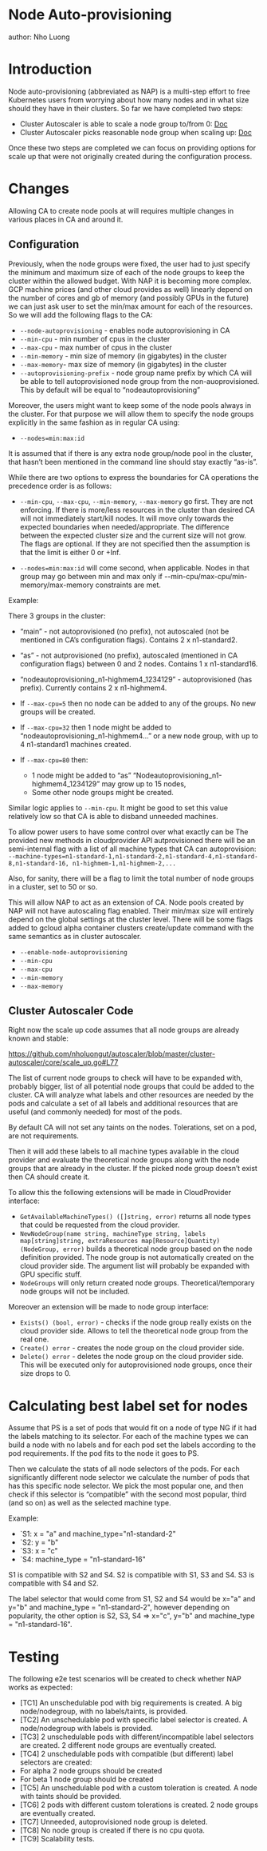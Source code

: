 # Node Auto-provisioning 
author: Nho Luong

# Introduction

Node auto-provisioning (abbreviated as NAP) is a multi-step effort to free Kubernetes users from worrying about how many nodes and in what size should they have in their clusters. So far we have completed two steps:

* Cluster Autoscaler is able to scale a node group to/from 0: [Doc](./min_at_zero_gcp.md)
* Cluster Autoscaler picks reasonable node group when scaling up: [Doc](./pricing.md)

Once these two steps are completed we can focus on providing options for scale up that were not originally created during
the configuration process.

# Changes
Allowing CA to create node pools at will requires multiple changes in various places in CA and around it.

## Configuration 

Previously, when the node groups were fixed, the user had to just specify the minimum and maximum size of each of the node groups to keep the cluster within the allowed budget. With NAP it is becoming more complex. GCP machine prices (and other cloud provides as well) linearly depend on the number of cores and gb of memory (and possibly GPUs in the future) we can just ask user to set the min/max amount for each of the resources. So we will add the following flags to the CA:
* `--node-autoprovisioning` - enables node autoprovisioning in CA
* `--min-cpu` - min number of cpus in the cluster
* `--max-cpu` - max number of cpus in the cluster
* `--min-memory` - min size of memory (in gigabytes) in the cluster
* `--max-memory`- max size of memory (in gigabytes) in the cluster
* `--autoprovisioning-prefix` - node group name prefix by which CA will be able to tell autoprovisioned node group from the non-auoprovisioned. This by default will be equal to “nodeautoprovisioning”

Moreover, the users might want to keep some of the node pools always in the cluster. For that purpose we will allow them to specify the node groups explicitly in the same fashion as in regular CA using:

* `--nodes=min:max:id`

It is assumed that if there is any extra node group/node pool in the cluster, that hasn’t been mentioned in the command line should stay exactly “as-is”. 

While there are two options to express the boundaries for CA operations the precedence order is as follows:

* `--min-cpu`, `--max-cpu`, `--min-memory`, `--max-memory` go first. They are not enforcing. If there is more/less resources in the cluster than desired CA will not immediately start/kill nodes. It will move only towards the expected boundaries when needed/appropriate. The difference between the expected cluster size and the current size will not grow. The flags are optional. If they are not specified then the assumption is that the limit is either 0 or +Inf.

* `--nodes=min:max:id` will come second, when applicable. Nodes in that group may go between min and max only if --min-cpu/max-cpu/min-memory/max-memory constraints are met. 

Example:

There 3 groups in the cluster:

* “main” - not autoprovisioned (no prefix), not autoscaled (not be mentioned in CA’s configuration flags). Contains 2 x n1-standard2.  
* “as” - not autprovisioned  (no prefix), autoscaled (mentioned in CA configuration flags) between 0 and 2 nodes. Contains 1 x n1-standard16.
* “nodeautoprovisioning_n1-highmem4_1234129” - autoprovisioned (has prefix). Currently contains 2 x n1-highmem4. 

* If `--max-cpu=5` then no node can be added to any of the groups. No new groups will be created.
* If `--max-cpu=32` then 1 node might be added to “nodeautoprovisioning_n1-highmem4...” or a new node group, with up to 4 n1-standard1 machines created.
* If `--max-cpu=80` then:
   * 1 node might be added to “as”
     “Nodeautoprovisioning_n1-highmem4_1234129” may grow up to 15 nodes,
   * Some other node groups might be created. 

Similar logic applies to `--min-cpu`. It might be good to set this value relatively low so that CA is able to disband unneeded machines.

To allow power users to have some control over what exactly can be The provided new methods in cloudprovider API autprovisioned there will be an semi-internal flag with a list of all machine types that CA can autoprovision: 
`--machine-types=n1-standard-1,n1-standard-2,n1-standard-4,n1-standard-8,n1-standard-16, n1-highmem-1,n1-highmem-2,...`

Also, for sanity, there will be a flag to limit the total number of node groups in a cluster, set to 50 or so.

This will allow NAP to act as an extension of CA. Node pools created by NAP will not have autoscaling flag enabled. Their min/max size will entirely depend on the global settings at the cluster level. There will be some flags added to gcloud alpha container clusters create/update command with the same semantics as in cluster autoscaler.

* `--enable-node-autoprovisioning`
* `--min-cpu`
* `--max-cpu`
* `--min-memory`
* `--max-memory`

## Cluster Autoscaler Code

Right now the scale up code assumes that all node groups are already known and stable:

https://github.com/nholuongut/autoscaler/blob/master/cluster-autoscaler/core/scale_up.go#L77

The list of current node groups to check will have to be expanded with, probably bigger, list of all potential node groups that could be added to the cluster. CA will analyze what labels and other resources are needed by the pods and calculate a set of all labels and additional resources that are useful (and commonly needed) for most of the pods. 

By default CA will not set any taints on the nodes. Tolerations, set on a pod, are not requirements. 

Then it will add these labels to all machine types available in the cloud provider and evaluate the theoretical node groups along with the node groups that are already in the cluster. If the picked node group doesn’t exist then CA should create it.

To allow this the following extensions will be made in CloudProvider interface:

 * `GetAvailableMachineTypes() ([]string, error)` returns all node types that could be requested from the cloud provider.
 * `NewNodeGroup(name string, machineType string, labels map[string]string, extraResources map[Resource]Quantity) (NodeGroup, error)` builds a theoretical node group based on the node definition provided. The node group is not automatically created on the cloud provider side. The argument list will probably be expanded with GPU specific stuff.
 * `NodeGroups` will only return created node groups. Theoretical/temporary node groups will not be included.

Moreover an extension will be made to node group interface:

 * `Exists() (bool, error)` - checks if the node group really exists on the cloud provider side. Allows to tell the theoretical node group from the real one.
 * `Create() error` - creates the node group on the cloud provider side. 
 * `Delete() error` - deletes the node group on the cloud provider side. This will be executed only for autoprovisioned node groups, once their size drops to 0.

# Calculating best label set for nodes

Assume that PS is a set of pods that would fit on a node of type NG if it had the labels matching to its selector. For each of the machine types we can build a node with no labels and for each pod set the labels according to the pod requirements. If the pod fits to the node it goes to PS. 

Then we calculate the stats of all node selectors of the pods. For each significantly different node selector we calculate the number of pods that has this specific node selector. We pick the most popular one, and then check if this selector is “compatible” with the second most popular, third (and so on) as well as the selected machine type. 

Example:

 * `S1: x = "a" and machine_type="n1-standard-2"
 * `S2: y = "b"
 * `S3: x = "c"
 * `S4: machine_type = "n1-standard-16"

S1 is compatible with S2 and S4. S2 is compatible with S1, S3 and S4. S3 is compatible with S4 and S2.

The label selector that would come from S1, S2 and S4 would be x="a" and y="b" and machine_type = "n1-standard-2", however
depending on popularity, the other option is S2, S3, S4 => x="c", y="b" and machine_type = "n1-standard-16".

# Testing 

The following e2e test scenarios will be created to check whether NAP works as expected:

 * [TC1] An unschedulable pod with big requirements is created. A big node/nodegroup, with no labels/taints, is provided.
 * [TC2] An unschedulable pod with specific label selector is created. A node/nodegroup  with labels is provided.
 * [TC3] 2 unschedulable pods with different/incompatible label selectors are created. 2 different node groups are eventually created.
 * [TC4] 2 unschedulable pods with compatible (but different) label selectors are created:
  * For alpha 2 node groups should be created
  * For beta 1 node group should be created
 * [TC5] An unschedulable pod with a custom toleration is created. A node with taints should be provided.
 * [TC6] 2 pods with different custom tolerations is created. 2 node groups are eventually created.
 * [TC7] Unneeded, autoprovisioned node group is deleted.
 * [TC8] No node group is created if there is no cpu quota.
 * [TC9] Scalability tests.
